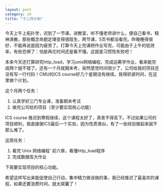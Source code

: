 ```yaml
---
layout: post
category: zh
title: "十二月计划"
---
```


今天上午上拓扑学，迟到了一节课，进教室，听不懂老师讲什么，便自己看书，精神涣散，那些概念命题定理变得很陌生，两节课，5页书都没看完。昨晚睡得很好，不能再说是因为疲劳了。打算今天上完课把作业写完，可能由于上午的低效率，有些恐惧了：怕是再花时间还是看不懂。这就是习惯性失败吧！

本来今天还打算研究http_load，学习unix网络编程，完成运筹学作业，看来能完成两个就不错了。还有一个月就期末考，突然感觉时间很少了，公司给我的项目还没有写一行代码！CMU的ICS course好几个星期没有继续。我得抓紧时间，在这里做个计划。

这个月两个任务：

<ol>
<li>认真学好三门专业课，准备期末考试</li>
<li>做完公司给的项目（至少要实现核心功能）</li>
</ol>

ICS course 推迟到寒假继续，这个课程太好了，真舍不得丢下。不过如果公司的项目顺利，我直接做ICS最后一个实验，因为性质类似，有了一些经验做起来就不那么难了。

这周任务：
<ol>
<li>看完`Unix 网络编程' 前六章，看懂http_load程序</li>
<li>完成数据库大作业</li>
</ol>

下周要实现项目的核心功能。

希望这样写出来能促使自己行动，集中精力做该做的事，我已经推迟了最喜欢的课程，如果还要浪费时间，就太窝囊了！
